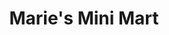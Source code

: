 ---
title: "Marie's Mini Mart"
url: /st-johns/maries-mini-mart-blackmarsh-road/
shop: supermarket
---